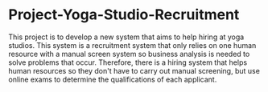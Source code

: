 # Project-Yoga-Studio-Recruitment
This project is to develop a new system that aims to help hiring at yoga studios. This system is a recruitment system that only relies on one human resource with a manual screen system so business analysis is needed to solve problems that occur. Therefore, there is a hiring system that helps human resources so they don't have to carry out manual screening, but use online exams to determine the qualifications of each applicant. 
